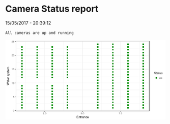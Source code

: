 Camera Status report
================
15/05/2017 - 20:39:12

    All cameras are up and running

![](camreport_files/figure-markdown_github/unnamed-chunk-2-1.png)
